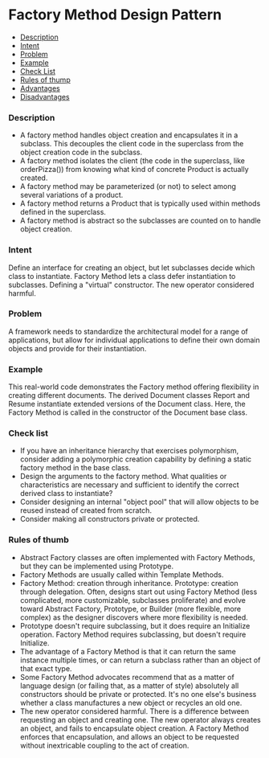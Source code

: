 ﻿# Factory Method Design Pattern

- [Description](#description)
- [Intent](#intent)
- [Problem](#problem)
- [Example](#example)
- [Check List](#check_list)
- [Rules of thump](#rules_of_thumb)
- [Advantages](#advantages)
- [Disadvantages](#disadvantages)


### <a name="description"></a>Description
- A factory method handles object creation and encapsulates it in
a subclass. This decouples the client code in the superclass from
the object creation code in the subclass.
- A factory method isolates the client (the code in the superclass, like orderPizza()) from knowing what kind of concrete Product is actually created.
- A factory method may be parameterized (or not) to select among several variations of a product.
- A factory method returns a Product that is typically used within methods defined in the superclass.
- A factory method is abstract so the subclasses are counted on to handle object creation.

### <a name="intent"></a>Intent
Define an interface for creating an object, but let subclasses decide which class to instantiate. Factory Method lets a class defer instantiation to subclasses.
Defining a "virtual" constructor.
The new operator considered harmful.

### <a name="problem"></a>Problem
A framework needs to standardize the architectural model for a range of applications, but allow for individual applications to define their own domain objects and provide for their instantiation.

### <a name="example"></a>Example
This real-world code demonstrates the Factory method offering flexibility in creating different documents. The derived Document classes Report and Resume instantiate extended versions of the Document class. Here, the Factory Method is called in the constructor of the Document base class.

### <a name="check_list"></a>Check list
- If you have an inheritance hierarchy that exercises polymorphism, consider adding a polymorphic creation capability by defining a static factory method in the base class.
- Design the arguments to the factory method. What qualities or characteristics are necessary and sufficient to identify the correct derived class to instantiate?
- Consider designing an internal "object pool" that will allow objects to be reused instead of created from scratch.
- Consider making all constructors private or protected.

### <a name="rules_of_thumb"></a>Rules of thumb
- Abstract Factory classes are often implemented with Factory Methods, but they can be implemented using Prototype.
- Factory Methods are usually called within Template Methods.
- Factory Method: creation through inheritance. Prototype: creation through delegation.
Often, designs start out using Factory Method (less complicated, more customizable, subclasses proliferate) and evolve toward Abstract Factory, Prototype, or Builder (more flexible, more complex) as the designer discovers where more flexibility is needed.
- Prototype doesn't require subclassing, but it does require an Initialize operation. Factory Method requires subclassing, but doesn't require Initialize.
- The advantage of a Factory Method is that it can return the same instance multiple times, or can return a subclass rather than an object of that exact type.
- Some Factory Method advocates recommend that as a matter of language design (or failing that, as a matter of style) absolutely all constructors should be private or protected. It's no one else's business whether a class manufactures a new object or recycles an old one.
- The new operator considered harmful. There is a difference between requesting an object and creating one. The new operator always creates an object, and fails to encapsulate object creation. A Factory Method enforces that encapsulation, and allows an object to be requested without inextricable coupling to the act of creation.